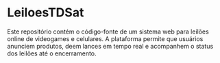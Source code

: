 # LeiloesTDSat
Este repositório contém o código-fonte de um sistema web para leilões online de videogames e celulares. A plataforma permite que usuários anunciem produtos, deem lances em tempo real e acompanhem o status dos leilões até o encerramento.
